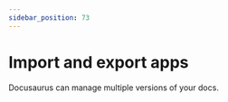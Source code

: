 ```yaml
---
sidebar_position: 73
---
```


# Import and export apps

Docusaurus can manage multiple versions of your docs.